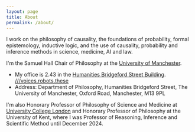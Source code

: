 ```yaml
---
layout: page
title: About
permalink: /about/
---
```


I work on the philosophy of causality, the foundations of probability, formal epistemology, inductive logic, and the use of causality, probability and inference methods in science, medicine, AI and law.

I'm the Samuel Hall Chair of Philosophy at the [University of Manchester](https://research.manchester.ac.uk/en/persons/jon-williamson). 
- My office is 2.43 in the [Humanities Bridgeford Street Building](https://www.manchester.ac.uk/about/maps/interactive-map/?id=32). [///voices.robots.these](https://w3w.co/voices.robots.these)
- Address: Department of Philosophy, Humanities Bridgeford Street, The University of Manchester, Oxford Road, Manchester, M13 9PL

I'm also Honorary Professor of Philosophy of Science and Medicine at [University College London](https://www.ucl.ac.uk/sts/) and Honorary Professor of Philosophy at the University of Kent, where I was Professor of Reasoning, Inference and Scientific Method until December 2024.



